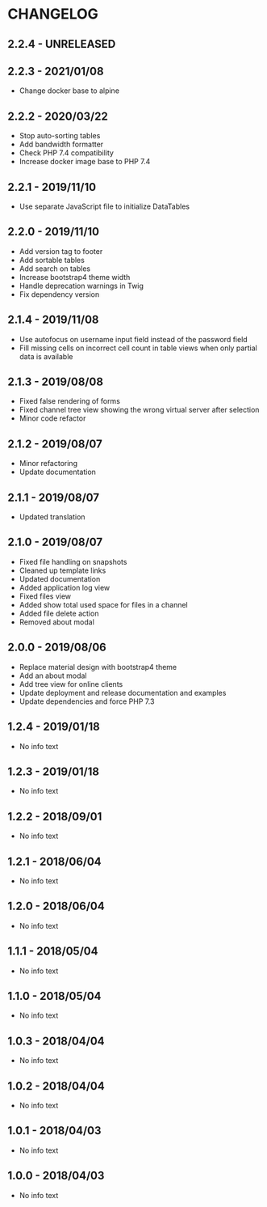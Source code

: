 # CHANGELOG

## 2.2.4 - UNRELEASED

## 2.2.3 - 2021/01/08
* Change docker base to alpine

## 2.2.2 - 2020/03/22
* Stop auto-sorting tables
* Add bandwidth formatter
* Check PHP 7.4 compatibility
* Increase docker image base to PHP 7.4

## 2.2.1 - 2019/11/10
* Use separate JavaScript file to initialize DataTables

## 2.2.0 - 2019/11/10
* Add version tag to footer
* Add sortable tables
* Add search on tables
* Increase bootstrap4 theme width
* Handle deprecation warnings in Twig
* Fix dependency version

## 2.1.4 - 2019/11/08
* Use autofocus on username input field instead of the password field
* Fill missing cells on incorrect cell count in table views when only partial data is available

## 2.1.3 - 2019/08/08
* Fixed false rendering of forms
* Fixed channel tree view showing the wrong virtual server after selection
* Minor code refactor

## 2.1.2 - 2019/08/07
* Minor refactoring
* Update documentation

## 2.1.1 - 2019/08/07
* Updated translation

## 2.1.0 - 2019/08/07
* Fixed file handling on snapshots
* Cleaned up template links
* Updated documentation
* Added application log view
* Fixed files view 
* Added show total used space for files in a channel
* Added file delete action
* Removed about modal

## 2.0.0 - 2019/08/06
* Replace material design with bootstrap4 theme
* Add an about modal
* Add tree view for online clients
* Update deployment and release documentation and examples
* Update dependencies and force PHP 7.3

## 1.2.4 - 2019/01/18
* No info text

## 1.2.3 - 2019/01/18
* No info text

## 1.2.2 - 2018/09/01
* No info text

## 1.2.1 - 2018/06/04
* No info text

## 1.2.0 - 2018/06/04
* No info text

## 1.1.1 - 2018/05/04
* No info text

## 1.1.0 - 2018/05/04
* No info text

## 1.0.3 - 2018/04/04
* No info text

## 1.0.2 - 2018/04/04
* No info text

## 1.0.1 - 2018/04/03
* No info text

## 1.0.0 - 2018/04/03
* No info text